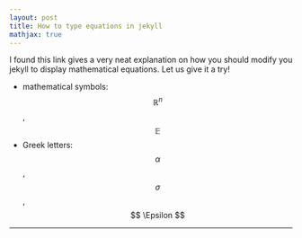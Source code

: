 ```yaml
---
layout: post
title: How to type equations in jekyll
mathjax: true
---
```


I found this link gives a very neat explanation on how you should modify you jekyll to display mathematical equations.
Let us give it a try!

* mathematical symbols: $$ \mathbb{R}^{n} $$, $$ \mathbb{E} $$
* Greek letters: $$ \alpha $$, $$ \sigma $$, $$ \Epsilon $$

---

